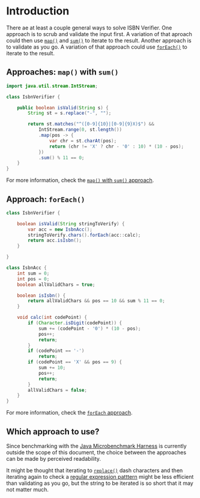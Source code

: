# Introduction

There ae at least a couple general ways to solve ISBN Verifier.
One approach is to scrub and validate the input first.
A variation of that aproach could then use [`map()`][map] and [`sum()`][sum] to iterate to the result.
Another approach is to validate as you go.
A variation of that approach could use [`forEach()`][foreach] to iterate to the result.

## Approaches: `map()` with `sum()`

```java
import java.util.stream.IntStream;

class IsbnVerifier {

    public boolean isValid(String s) {
        String st = s.replace("-", "");

        return st.matches("^([0-9]{10}|[0-9]{9}X)$") &&
            IntStream.range(0, st.length())
            .map(pos -> {
                var chr = st.charAt(pos);
                return (chr != 'X' ? chr - '0' : 10) * (10 - pos);
            })
            .sum() % 11 == 0;
    }
}
```

For more information, check the [`map()` with `sum()` approach][approach-map-sum].

## Approach: `forEach()`

```java
class IsbnVerifier {

    boolean isValid(String stringToVerify) {
        var acc = new IsbnAcc();
        stringToVerify.chars().forEach(acc::calc);
        return acc.isIsbn();
    }

}

class IsbnAcc {
    int sum = 0;
    int pos = 0;
    boolean allValidChars = true;

    boolean isIsbn() {
        return allValidChars && pos == 10 && sum % 11 == 0;
    }

    void calc(int codePoint) {
        if (Character.isDigit(codePoint)) {
            sum += (codePoint - '0') * (10 - pos);
            pos++;
            return;
        }
        if (codePoint == '-')
            return;
        if (codePoint == 'X' && pos == 9) {
            sum += 10;
            pos++;
            return;
        }
        allValidChars = false;
    }
}
```

For more information, check the [`forEach` approach][approach-foreach].


## Which approach to use?

Since benchmarking with the [Java Microbenchmark Harness][jmh] is currently outside the scope of this document,
the choice between the approaches can be made by perceived readability.

It might be thought that iterating to [`replace()`][replace] dash characters and then iterating again to check
a [regular expression patttern][pattern] might be less efficient than validating as you go,
but the string to be iterated is so short that it may not matter much.

[map]: https://docs.oracle.com/javase/8/docs/api/java/util/stream/IntStream.html#map-java.util.function.IntUnaryOperator-
[sum]: https://docs.oracle.com/javase/8/docs/api/java/util/stream/IntStream.html#sum--
[replace]: https://docs.oracle.com/javase/7/docs/api/java/lang/String.html#replace(java.lang.CharSequence,%20java.lang.CharSequence)
[pattern]: https://docs.oracle.com/javase/7/docs/api/java/util/regex/Pattern.html
[matches]: https://docs.oracle.com/javase/7/docs/api/java/lang/String.html#matches(java.lang.String)
[foreach]: https://www.geeksforgeeks.org/for-each-loop-in-java/
[intstream]: https://docs.oracle.com/javase/8/docs/api/java/util/stream/IntStream.html
[approach-map-sum]: https://exercism.org/tracks/java/exercises/isbn-verifier/approaches/map-sum
[approach-foreach]: https://exercism.org/tracks/java/exercises/isbn-verifier/approaches/foreach
[jmh]: https://github.com/openjdk/jmh
